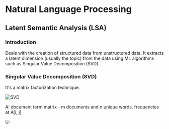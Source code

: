 # Natural Language Processing

## Latent Semantic Analysis (LSA)

### Introduction

Deals with the creation of structured data from unstructured data. It extracts a latent dimension (usually the topic) from the data using ML algorithms such as Singular Value Decomposition (SVD).

### Singular Value Decomposition (SVD)

It's a matrix factorization technique. 

![SVD](https://editor.analyticsvidhya.com/uploads/82407SVD.png)

A: document term matrix - m documents and n unique words, frequencies at A[i, j]

U:

